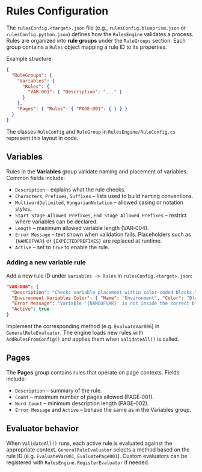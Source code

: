 # Rules Configuration

The `rulesConfig.<target>.json` file (e.g., `rulesConfig.blueprism.json` or `rulesConfig.python.json`) defines how the `RulesEngine` validates a process. Rules are organized into **rule groups** under the `RuleGroups` section. Each group contains a `Rules` object mapping a rule ID to its properties.

Example structure:

```json
{
  "RuleGroups": {
    "Variables": {
      "Rules": {
        "VAR-001": { "Description": "..." }
      }
    },
    "Pages": { "Rules": { "PAGE-001": { } } }
  }
}
```

The classes `RuleConfig` and `RuleGroup` in `RulesEngine/RuleConfig.cs` represent this layout in code.

## Variables

Rules in the **Variables** group validate naming and placement of variables. Common fields include:

- `Description` – explains what the rule checks.
- `Characters`, `Prefixes`, `Suffixes` – lists used to build naming conventions.
- `MultiwordDelimited`, `HungarianNotation` – allowed casing or notation styles.
- `Start Stage Allowed Prefixes`, `End Stage Allowed Prefixes` – restrict where variables can be declared.
- `Length` – maximum allowed variable length (VAR‑004).
- `Error Message` – text shown when validation fails. Placeholders such as `{NAMEOFVAR}` or `{EXPECTEDPREFIXES}` are replaced at runtime.
- `Active` – set to `true` to enable the rule.

### Adding a new variable rule

Add a new rule ID under `Variables -> Rules` in `rulesConfig.<target>.json`:

```json
"VAR-006": {
  "Description": "Checks variable placement within color-coded blocks.",
  "Environment Variables Color": { "Name": "Environment", "Color": "Blue" },
  "Error Message": "Variable '{NAMEOFVAR}' is not inside the correct block.",
  "Active": true
}
```

Implement the corresponding method (e.g. `EvaluateVar006`) in `GeneralRuleEvaluator`. The engine loads new rules with `AddRulesFromConfig()` and applies them when `ValidateAll()` is called.

## Pages

The **Pages** group contains rules that operate on page contexts. Fields include:

- `Description` – summary of the rule.
- `Count` – maximum number of pages allowed (PAGE‑001).
- `Word Count` – minimum description length (PAGE‑002).
- `Error Message` and `Active` – behave the same as in the Variables group.

## Evaluator behavior

When `ValidateAll()` runs, each active rule is evaluated against the appropriate context. `GeneralRuleEvaluator` selects a method based on the rule ID (e.g. `EvaluateVar001`, `EvaluatePage001`). Custom evaluators can be registered with `RulesEngine.RegisterEvaluator` if needed.
